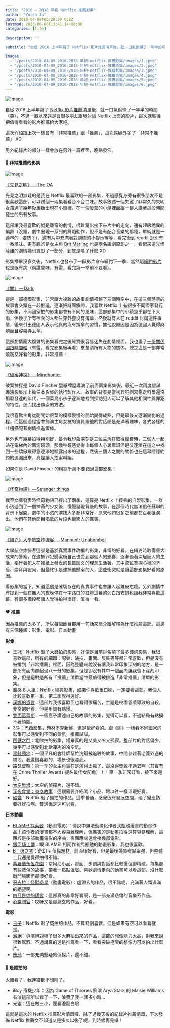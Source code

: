 ```yaml
---
title: "2016 — 2018 年初 Netflix 推薦影集"
author: "Yuren Ju"
date: 2018-04-09T00:28:29.052Z
lastmod: 2023-06-06T13:41:14+08:00
categories: [life]

description: ""

subtitle: "自從 2016 上半年寫了 Netflix 影片推薦清單後，就一口氣偷懶了一年半的時間（笑），不過一直以來還是會很多朋友跟我討論 Netflix 上面的影片，這次就趁機把值得看看的影片推薦給大家吧。"

images:
  - "/posts/2018-04-09_2016-2018-年初-netflix-推薦影集/images/1.jpeg"
  - "/posts/2018-04-09_2016-2018-年初-netflix-推薦影集/images/2.jpeg"
  - "/posts/2018-04-09_2016-2018-年初-netflix-推薦影集/images/3.jpeg"
  - "/posts/2018-04-09_2016-2018-年初-netflix-推薦影集/images/4.jpeg"
  - "/posts/2018-04-09_2016-2018-年初-netflix-推薦影集/images/5.jpeg"
  - "/posts/2018-04-09_2016-2018-年初-netflix-推薦影集/images/6.jpeg"
---
```


![image](/posts/2018-04-09_2016-2018-年初-netflix-推薦影集/images/1.jpeg#layoutTextWidth)

自從 2016 上半年寫了 [Netflix 影片推薦清單](/posts/2016-06-25_netflix-%E6%8E%A8%E8%96%A6%E7%BE%8E%E5%8A%87%E7%89%87%E5%96%AE2016-%E4%B8%8A%E5%8D%8A%E5%B9%B4/)後，就一口氣偷懶了一年半的時間（笑），不過一直以來還是會很多朋友跟我討論 Netflix 上面的影片，這次就趁機把值得看看的影片推薦給大家吧。

這次介紹跟上次一樣會有「非常推薦」跟「推薦」，這次還額外多了「非常不推薦」 XD

另外紀錄片的部分一樣會放在另外一篇裡面，晚點發佈。

#### 💯 非常推薦的影集

![image](/posts/2018-04-09_2016-2018-年初-netflix-推薦影集/images/2.jpeg#layoutTextWidth)

[《先見之明》 — The OA](https://www.netflix.com/title/80044950)

先見之明無疑的是我在 Netflix 最喜歡的一部影集，不過感覺身旁有很多朋友不是很喜歡這部，可以試個一兩集看看合不合口味。故事敘述一個失蹤了非常久的失明女孩過了幾年後重新出現在小鎮裡，在一個廢棄的小屋裡面跟一群人講著這段時間發生的所有故事。

這部讓我最喜歡的就是離奇的劇情，很難猜出接下來片中的走向，還有超級詭異的編舞（沒錯，劇中出現一系列的舞蹈動作，但不是有配合音樂的那種，單純就是一連串的…姿勢？），還有片中充滿著對劇情的小提示等等，看完後到 reddit 逛別有一番風味。更有趣的是女主角 [Brit Marling](http://www.imdb.com/title/tt4635282/fullcredits/) 也是兩名編劇原創之一，看起來這光怪陸離的劇情她也貢獻了一部分，到底是嗑了什麼 XD

影集播畢沒多久後，Netflix 也發布了一段影片宣布續約下一季，當然這[續約影片](https://www.facebook.com/netflixtw/videos/381363378906846/)也是很有病（稱讚意味，有雷，看完第一季前不要看）。

![image](/posts/2018-04-09_2016-2018-年初-netflix-推薦影集/images/3.jpeg#layoutTextWidth)

[《闇》 — Dark](https://www.netflix.com/title/80100172)

這是一部德國影集，非常龐大複雜的故事劇情橫越了三個時空中，在這三個時空的故事會交錯在一起推進，逐漸把謎團解開。我喜歡 Netflix 上有很多不同國家發行的影集，不同國家拍的影集都會有不同的風味，這部影集中的小鎮幾乎都在下大雨，但幾乎所有裡面的人都只穿外套沒有撐傘，然後就有人在 reddit 討論這件事情，後來引出德國人表示他真的沒有撐傘的習慣，據他說原因是因為德國人覺得麻煩而且容易弄丟傘。

這部劇情龐大複雜的影集看完之後確實很容易迷失在劇情裡面，我也畫了[一份關係圖跟時間軸](https://www.reddit.com/r/DarK/comments/7nvpn6/spoiler_complete_relationship_in_winden_genogram/)（有雷，看完影集後再看）來釐清所有人物的關係，總之這是一部非常燒腦又好看的影集，非常推薦！

![image](/posts/2018-04-09_2016-2018-年初-netflix-推薦影集/images/4.jpeg#layoutTextWidth)

[《破案神探》 — Mindhunter](https://www.netflix.com/title/80114855)

破案神探是 David Fincher 暨紙牌屋導演了前面兩集影集後，最近一次再度嘗試導演影集加上擔任本影集的執行製作人。故事的背景是當初罪犯側寫鑑定科學還沒那麼發達的年代，一個菜鳥小伙子逐漸地找到採訪犯人可以了解其他相同性質罪犯的特性，進而找出線索的方法。

我很喜歡主角從剛開始很菜的模樣慢慢的開始變得成熟，但是最後又逐漸變化的過程，而這個過程當中飾演主角女友的演員跟他的對話總是充滿著趣味，各式各樣的吐槽搭配著劇情推進很棒。

另外也有幾幕拍得特別好，最令我印象深刻是三位主角在取得經費時，三個人一起站在電梯內的固定鏡頭，那幾秒鐘感覺得出每個人心裏驚訝但是又逐漸在這之中找到一些驕傲跟得意逐漸地顯露出來的過程，然後三個人之間的關係也在這幕隱隱約約的透漏出來，真是讓人拍案叫絕。

如果你是 David Fincher 的粉絲千萬不要錯過這部影集！

![image](/posts/2018-04-09_2016-2018-年初-netflix-推薦影集/images/5.jpeg#layoutTextWidth)

[《怪奇物語》 — Stranger things](https://www.netflix.com/title/80057281)

截至文章發表時怪奇物語已經出了兩季，這算是 Netflix 上經典的自製影集，一群小孩遇到了一個神奇的少女後，慢慢發現背後的故事，在那個時代無法信任蘇聯的背景下展開。劇中的小孩的演技大多都非常好，原來他們很多之前都在百老匯演出，他們在其他節目唱歌的片段也很驚人的厲害。

![image](/posts/2018-04-09_2016-2018-年初-netflix-推薦影集/images/6.jpeg#layoutTextWidth)

[《緝兇》大學航空炸彈客  — Manhunt: Unabomber](https://www.netflix.com/title/80176878)

大學航空炸彈客這部是基於真實事件改編的影集，非常的好看。在緝兇時取得重大成果的警察，在逮捕罪犯歸案後自己也受到那個人的影響，逐漸過著深居簡入的生活，奉行著犯人在報紙上發表的長篇論文的理念生活著。其中該位警探心裡的矛盾、崇拜與認同，但最終卻是逮捕他歸案的人，這些衝突就是讓這部影集好看的原因。

看影集的當下，知道這個是確切存在的真實事件也會讓人起雞皮疙瘩。另外劇情中有提到一個在無人的夜晚停在十字路口的紅燈這幕的旁白跟安排也讓我非常喜歡這幕，有很多橋段都讓人覺得拍得很好，值得一看。

#### ❤️ 推薦

因為推薦的太多了，所以每個節目都用一句話來簡介跟解釋為什麼推薦這部。這邊有三個種類：影集、電影、日本動畫

**影集**

- [王冠](https://www.netflix.com/title/80025678)：Netflix 砸了大錢拍的影集，好像是目前排名燒了最多錢的影集，我很喜歡這部，所有的細節：配樂、演技、畫面、服裝等等都非常喜歡，但是沒有被排到「非常推薦」裡面，因為整體來說沒有讓我非常印象深刻的地方，是一部所有面向都超過八十分的影集，但是卻沒有其中一個面向讓我留下深刻印象，但是絕對是所有「推薦」清單當中最值得被排進「非常推薦」清單的影集。
- [超感 8 人組](https://www.netflix.com/title/80025744)：Netflix 經典影集，如果你喜歡重口味，一定要看這部。我個人比較喜歡第一季，第二季覺得還好。
- [漢娜的遺言](https://www.netflix.com/title/80117470)：這部片我很喜歡但也看得很痛苦，主題是校園霸凌導致的自殺，非常的好看，但是步調有點慢。
- [雙面葛蕾斯](https://www.netflix.com/title/80119411)：一個瘋子講述自己的故事的影集，覺得可以看，不過結局有點摸不著頭腦。
- [3%](https://www.netflix.com/title/80074220)：巴西影集，題材不算新鮮，但是蠻好看的。跟《闇》一樣看不同國家的影集可以感受到不同的氣氛，推薦試試。
- [困獸之鬥](https://www.netflix.com/title/80118158)：北歐拍的影集，場景真的是又美又冷又孤寂。整部片的對話偏少，幾乎可以感受到北歐凜冽的冷空氣。
- [黑錢勝地](http://黑錢勝地|%20Netflix%20正式網頁%20https://www.netflix.com/title/80117552)：一個平凡的會計師幫忙洗錢被追殺的故事，中間參雜著老婆外遇的橋段。我還蠻喜歡的，場景也很漂亮。
- [路瑟督察](https://www.netflix.com/title/70175633)：第一季的女主角實在是演得太瘋了，這沒得獎說不過去啊（其實有在 Crime Thriller Awards 提名最佳女配角）！！第一季非常好看，接下來還好。
- [太空無垠](https://www.netflix.com/title/80029822)：太空的偵探片，還不錯。
- [深夜食堂：東京故事](https://www.netflix.com/title/80113037)：這個需要介紹嗎？小品、跟以往一樣溫暖好看。
- [碳變](https://www.netflix.com/title/80097140)：Netflix 砸了錢拍的作品，這季普通，感覺很有發展空間，砸了錢應該要好好拍啊。普通但是還可以看。

**日本動畫**

- [BLAME! 探索者](https://www.netflix.com/title/80115466)（動畫電影）：傳說中無法動畫化作者弐瓶勉漫畫的動畫作品！該作者的漫畫都不大容易難理解，但厲害的是動畫拍得還算容易理解，這應該是多部動畫電影的序曲，後面應該還會接幾部電影。
- [銀河騎士傳](https://www.netflix.com/title/70301578)：跟 BLAME! 相同作者弐瓶勉的動畫影集，我也很喜歡。
- [B：彼之初](https://www.netflix.com/title/80097594)：奇幻 + 偵探題材，前面很好看，但是最後幾集有點牽強，但整體上我還是覺得拍得不錯。
- [紫羅蘭永恆花園](https://www.netflix.com/title/80182123)：京阿尼小品，畫面、步調與對話都比較慢但卻精緻。每集都有些悲傷的故事，帶著一點點溫暖。喜歡劇情走向的動畫可以看這部，沒什麼戰鬥場面但卻很好看。
- [哥吉拉：怪獸惑星](https://www.netflix.com/title/80180373)（動畫電影）：虛淵玄的作品，很不錯呢，充滿著人類滿滿的絕望啊。
- [四月是你的謊言](https://www.netflix.com/title/80041089)：這部真的非常好看啊，是一部充滿悲傷的音樂系作品。
- [心靈判官](https://www.netflix.com/title/80006146)：哎呀又是虛淵玄的作品，好看。

**電影**

- [玉子](https://www.netflix.com/title/80091936)：Netflix 砸了錢拍的作品，不算特別喜歡，但是如果有空可以看看就是。
- [滅絕](https://www.netflix.com/title/80206300)：導演絕對嗑了很多大麻拍出來的作品，這部的想像能力太高，對我來說很難駕馭。不過說真的還是推薦看一下，看看突破極限的想像力可以拍出什麼片。
- [佈局](https://www.netflix.com/tw/title/80093106)：一部充滿懸疑的偵探片，還不錯。

#### 🤬 是誰拍的

太難看了，我連結都不想附了。

- iBoy 奇機少年：因為 Game of Thrones 飾演 Arya Stark 的 Maisie Williams 有演這部所以看了一下，浪費了我一個多小時…
- 光靈：這在做三小，邊看邊翻白眼

這就是這次的 Netflix 推薦影片清單囉，除了過幾天後的紀錄片推薦清單，下次發佈 Netflix 推薦文不知道又是多久以後了呢，到時候再見囉！

